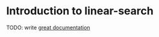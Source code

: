 # Introduction to linear-search

TODO: write [great documentation](http://jacobian.org/writing/what-to-write/)
